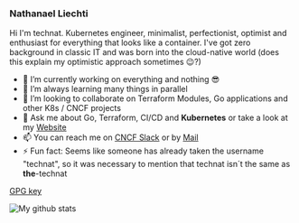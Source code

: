 ### Nathanael Liechti

Hi I'm technat. Kubernetes engineer, minimalist, perfectionist, optimist and enthusiast for everything that looks like a container. I've got zero background in classic IT and was born into the cloud-native world (does this explain my optimistic approach sometimes 😉?)

- 🔭 I’m currently working on everything and nothing 😎
- 🌱 I’m always learning many things in parallel
- 💞️ I’m looking to collaborate on Terraform Modules, Go applications and other K8s / CNCF projects
- 💬 Ask me about Go, Terraform, CI/CD and **Kubernetes** or take a look at my [Website](https://technat.ch)
- 📫 You can reach me on [CNCF Slack](https://cloud-native.slack.com) or by [Mail](mailto:technat@technat.ch)
- ⚡ Fun fact: Seems like someone has already taken the username "technat", so it was necessary to mention that technat isn´t the same as **the**-technat

[GPG key](https://keys.openpgp.org/vks/v1/by-fingerprint/DC199950E4517F14CBB68A8D22391B207DAD6969)

![My github stats](https://github-readme-stats.vercel.app/api?username=the-technat&show_icons=true)
